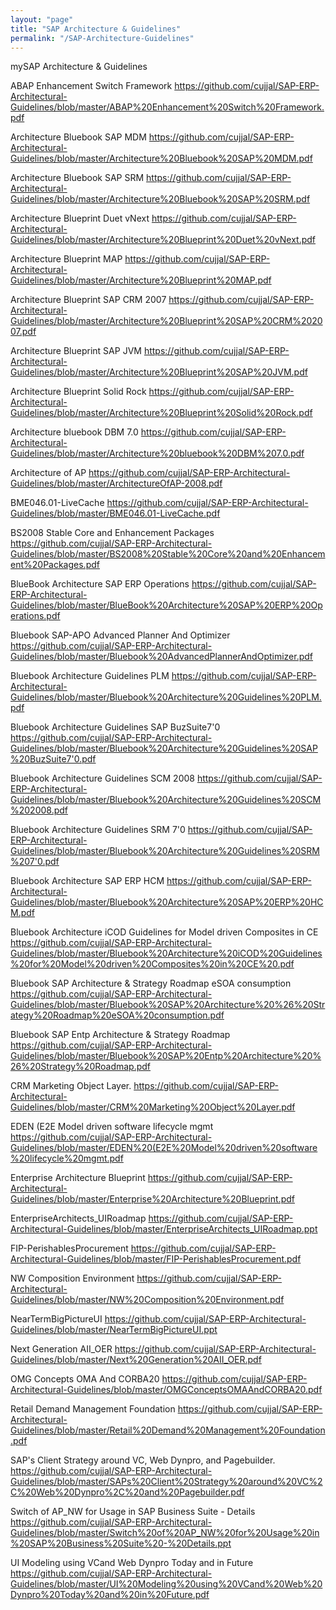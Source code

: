 ```yaml
---
layout: "page"
title: "SAP Architecture & Guidelines"
permalink: "/SAP-Architecture-Guidelines"
---
```

mySAP Architecture & Guidelines

ABAP Enhancement Switch Framework
https://github.com/cujjal/SAP-ERP-Architectural-Guidelines/blob/master/ABAP%20Enhancement%20Switch%20Framework.pdf

Architecture Bluebook SAP MDM
https://github.com/cujjal/SAP-ERP-Architectural-Guidelines/blob/master/Architecture%20Bluebook%20SAP%20MDM.pdf

Architecture Bluebook SAP SRM
https://github.com/cujjal/SAP-ERP-Architectural-Guidelines/blob/master/Architecture%20Bluebook%20SAP%20SRM.pdf

Architecture Blueprint Duet vNext
https://github.com/cujjal/SAP-ERP-Architectural-Guidelines/blob/master/Architecture%20Blueprint%20Duet%20vNext.pdf

Architecture Blueprint MAP
https://github.com/cujjal/SAP-ERP-Architectural-Guidelines/blob/master/Architecture%20Blueprint%20MAP.pdf

Architecture Blueprint SAP CRM 2007
https://github.com/cujjal/SAP-ERP-Architectural-Guidelines/blob/master/Architecture%20Blueprint%20SAP%20CRM%202007.pdf

Architecture Blueprint SAP JVM
https://github.com/cujjal/SAP-ERP-Architectural-Guidelines/blob/master/Architecture%20Blueprint%20SAP%20JVM.pdf

Architecture Blueprint Solid Rock
https://github.com/cujjal/SAP-ERP-Architectural-Guidelines/blob/master/Architecture%20Blueprint%20Solid%20Rock.pdf

Architecture bluebook DBM 7.0
https://github.com/cujjal/SAP-ERP-Architectural-Guidelines/blob/master/Architecture%20bluebook%20DBM%207.0.pdf

Architecture of AP
https://github.com/cujjal/SAP-ERP-Architectural-Guidelines/blob/master/ArchitectureOfAP-2008.pdf

BME046.01-LiveCache
https://github.com/cujjal/SAP-ERP-Architectural-Guidelines/blob/master/BME046.01-LiveCache.pdf

BS2008 Stable Core and Enhancement Packages
https://github.com/cujjal/SAP-ERP-Architectural-Guidelines/blob/master/BS2008%20Stable%20Core%20and%20Enhancement%20Packages.pdf

BlueBook Architecture SAP ERP Operations
https://github.com/cujjal/SAP-ERP-Architectural-Guidelines/blob/master/BlueBook%20Architecture%20SAP%20ERP%20Operations.pdf

Bluebook SAP-APO Advanced Planner And Optimizer
https://github.com/cujjal/SAP-ERP-Architectural-Guidelines/blob/master/Bluebook%20AdvancedPlannerAndOptimizer.pdf

Bluebook Architecture Guidelines PLM
https://github.com/cujjal/SAP-ERP-Architectural-Guidelines/blob/master/Bluebook%20Architecture%20Guidelines%20PLM.pdf

Bluebook Architecture Guidelines SAP BuzSuite7'0
https://github.com/cujjal/SAP-ERP-Architectural-Guidelines/blob/master/Bluebook%20Architecture%20Guidelines%20SAP%20BuzSuite7'0.pdf

Bluebook Architecture Guidelines SCM 2008
https://github.com/cujjal/SAP-ERP-Architectural-Guidelines/blob/master/Bluebook%20Architecture%20Guidelines%20SCM%202008.pdf

Bluebook Architecture Guidelines SRM 7'0
https://github.com/cujjal/SAP-ERP-Architectural-Guidelines/blob/master/Bluebook%20Architecture%20Guidelines%20SRM%207'0.pdf

Bluebook Architecture SAP ERP HCM
https://github.com/cujjal/SAP-ERP-Architectural-Guidelines/blob/master/Bluebook%20Architecture%20SAP%20ERP%20HCM.pdf

Bluebook Architecture iCOD Guidelines for Model driven Composites in CE
https://github.com/cujjal/SAP-ERP-Architectural-Guidelines/blob/master/Bluebook%20Architecture%20iCOD%20Guidelines%20for%20Model%20driven%20Composites%20in%20CE%20.pdf

Bluebook SAP Architecture & Strategy Roadmap eSOA consumption
https://github.com/cujjal/SAP-ERP-Architectural-Guidelines/blob/master/Bluebook%20SAP%20Architecture%20%26%20Strategy%20Roadmap%20eSOA%20consumption.pdf

Bluebook SAP Entp Architecture & Strategy Roadmap
https://github.com/cujjal/SAP-ERP-Architectural-Guidelines/blob/master/Bluebook%20SAP%20Entp%20Architecture%20%26%20Strategy%20Roadmap.pdf

CRM Marketing Object Layer.
https://github.com/cujjal/SAP-ERP-Architectural-Guidelines/blob/master/CRM%20Marketing%20Object%20Layer.pdf

EDEN (E2E Model driven software lifecycle mgmt
https://github.com/cujjal/SAP-ERP-Architectural-Guidelines/blob/master/EDEN%20(E2E%20Model%20driven%20software%20lifecycle%20mgmt.pdf

Enterprise Architecture Blueprint
https://github.com/cujjal/SAP-ERP-Architectural-Guidelines/blob/master/Enterprise%20Architecture%20Blueprint.pdf

EnterpriseArchitects_UIRoadmap
https://github.com/cujjal/SAP-ERP-Architectural-Guidelines/blob/master/EnterpriseArchitects_UIRoadmap.ppt

FIP-PerishablesProcurement
https://github.com/cujjal/SAP-ERP-Architectural-Guidelines/blob/master/FIP-PerishablesProcurement.pdf

NW Composition Environment
https://github.com/cujjal/SAP-ERP-Architectural-Guidelines/blob/master/NW%20Composition%20Environment.pdf

NearTermBigPictureUI
https://github.com/cujjal/SAP-ERP-Architectural-Guidelines/blob/master/NearTermBigPictureUI.ppt

Next Generation AII_OER
https://github.com/cujjal/SAP-ERP-Architectural-Guidelines/blob/master/Next%20Generation%20AII_OER.pdf

OMG Concepts OMA And CORBA20
https://github.com/cujjal/SAP-ERP-Architectural-Guidelines/blob/master/OMGConceptsOMAAndCORBA20.pdf

Retail Demand Management Foundation
https://github.com/cujjal/SAP-ERP-Architectural-Guidelines/blob/master/Retail%20Demand%20Management%20Foundation.pdf

SAP's Client Strategy around VC, Web Dynpro, and Pagebuilder.
https://github.com/cujjal/SAP-ERP-Architectural-Guidelines/blob/master/SAPs%20Client%20Strategy%20around%20VC%2C%20Web%20Dynpro%2C%20and%20Pagebuilder.pdf

Switch of AP_NW for Usage in SAP Business Suite - Details
https://github.com/cujjal/SAP-ERP-Architectural-Guidelines/blob/master/Switch%20of%20AP_NW%20for%20Usage%20in%20SAP%20Business%20Suite%20-%20Details.ppt

UI Modeling using VCand Web Dynpro Today and in Future
https://github.com/cujjal/SAP-ERP-Architectural-Guidelines/blob/master/UI%20Modeling%20using%20VCand%20Web%20Dynpro%20Today%20and%20in%20Future.pdf
